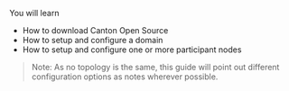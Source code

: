 You will learn

- How to download Canton Open Source
- How to setup and configure a domain
- How to setup and configure one or more participant nodes

> Note: As no topology is the same, this guide will point out different configuration options as notes wherever possible.
